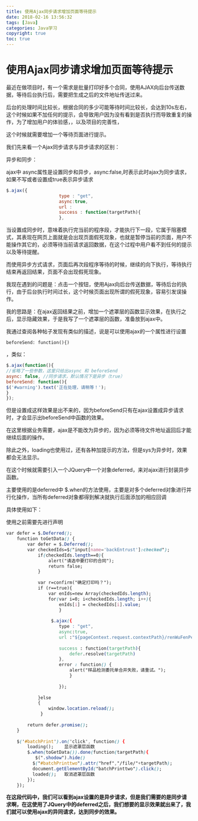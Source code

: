 ```yaml
---
title: 使用Ajax同步请求增加页面等待提示
date: 2018-02-16 13:56:32
tags: [Java]
categories: Java学习
copyright: true
toc: true
---
```


# 使用Ajax同步请求增加页面等待提示
最近在做项目时，有一个需求是批量打印好多个合同，使用AJAX向后台传送数据，等待后台执行后，需要把生成之后的文件地址传送过来。

后台的处理时间比较长，根据合同的多少可能等待时间比较长，会达到10s左右，这个时候如果不加任何的提示，会导致用户因为没有看到是否执行而导致重复的操作，为了增加用户的体验感，，以及项目的完善性，

这个时候就需要增加一个等待页面进行提示。

<!--more-->

我们先来看一个Ajax同步请求与异步请求的区别：

异步和同步：

ajax中   async属性是设置同步和异步，async:false,时表示此时ajax为同步请求，如果不写或者设置成true表示异步请求

```JavaScript
$.ajax({
                    type : "get",
                    async:true,
                    url :                       
                    success : function(targetPath){                   
                    }, 
```



当设置成同步时，意味着执行完当前的程序段，才能执行下一段，它属于阻塞模式，其表现在网页上面就是会出现页面假死现象，也就是暂停当前的页面，用户不能操作其它的，必须等待当前请求返回数据，在这个过程中用户看不到任何的提示以及等待提醒。

而使用异步方式请求，页面后再次段程序等待的时候，继续的向下执行，等待执行结束再返回结果，页面不会出现假死现象。



我现在遇到的问题是：点击一个按钮，使用Ajax向后台传送数据，等待后台的执行，由于后台执行时间过长，这个时候页面出现所谓的假死现象，容易引发误操作。

我的思路是：在ajax返回结果之前，增加一个遮罩层的函数显示效果，在执行之后，显示隐藏效果，于是我写了一个遮罩层的函数，准备放到ajax中。



我通过查阅各种帖子发现有类似的描述，说是可以使用ajax的一个属性进行设置

    beforeSend: function(){)

，类似：

```JavaScript
$.ajax(function(){
//省略了一些参数，这里只给出async 和 beforeSend
async: false, //同步请求，默认情况下是异步（true）
beforeSend: function(){
$('#warning').text('正在处理，请稍等！');
}
});
```

但是设置成这样效果是出不来的，因为beforeSend只有在ajax设置成异步请求时，才会显示出beforeSend中函数的效果。

在这里根据业务需要，ajax是不能改为异步的，因为必须等待文件地址返回后才能继续后面的操作。

除此之外，loading也使用过，还有各种加提示的方法，但是sys为异步时，效果都会无法显示。

在这个时候就需要引入一个JQuery中一个对象deferred，来对ajax进行封装异步函数。

主要使用的是deferred中   $.when的方法使用，主要是对多个deferred对象进行并行化操作，当所有deferred对象都得到解决就执行后面添加的相应回调

具体使用如下：

使用之前需要先进行声明

```css
var defer = $.Deferred();
    function toGetData() {
        var defer = $.Deferred();
        var checkedIds=$("input[name='backEntrust']:checked");
            if(checkedIds.length==0){
                alert("请选中要打印的合同");
                return false;
            }
            
            var r=confirm("确定打印吗？");
            if (r==true){        
                var enIds=new Array(checkedIds.length);
                for(var i=0; i<checkedIds.length; i++){
                    enIds[i] = checkedIds[i].value;
                    }
                   
                 $.ajax({
                    type : "get",
                    async:true,
                    url :"${pageContext.request.contextPath}/renWuFenPeiService_mergerSample.action?entrustIds="+enIds,
                       
                    success : function(targetPath){
                        defer.resolve(targetPath)                       
                    }, 
                    error : function() {
                        alert("样品检测委托单合并失败，请重试。");
                        }
                        
                    });    
                                                                      
            }else 
            {
                window.location.reload();
             } 
                             
        return defer.promise();        
    }
    
    $('#batchPrint').on('click', function() {
        loading();    显示遮罩层函数
        $.when(toGetData()).done(function(targetPath){          
           $(".shodow").hide()      
          $("#batchPrinttwo").attr("href","/file/"+targetPath);
          document.getElementById("batchPrinttwo").click();
          loaded();   取消遮罩层函数
        });    
    });
```

**在这段代码中，我们可以看到ajax设置的是异步请求，但是我们需要的是同步请求啊，在这使用了JQuery中的deferred之后，我们想要的显示效果就出来了，我们就可以使用ajax的异同请求，达到同步的效果。**